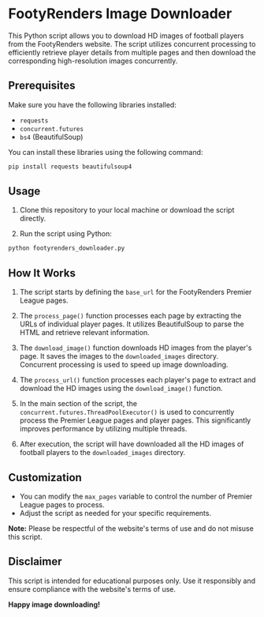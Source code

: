 # FootyRenders Image Downloader

This Python script allows you to download HD images of football players from the FootyRenders website. The script utilizes concurrent processing to efficiently retrieve player details from multiple pages and then download the corresponding high-resolution images concurrently.

## Prerequisites

Make sure you have the following libraries installed:

- `requests`
- `concurrent.futures`
- `bs4` (BeautifulSoup)

You can install these libraries using the following command:

```bash
pip install requests beautifulsoup4
```

## Usage

1. Clone this repository to your local machine or download the script directly.

2. Run the script using Python:

```bash
python footyrenders_downloader.py
```

## How It Works

1. The script starts by defining the `base_url` for the FootyRenders Premier League pages.

2. The `process_page()` function processes each page by extracting the URLs of individual player pages. It utilizes BeautifulSoup to parse the HTML and retrieve relevant information.

3. The `download_image()` function downloads HD images from the player's page. It saves the images to the `downloaded_images` directory. Concurrent processing is used to speed up image downloading.

4. The `process_url()` function processes each player's page to extract and download the HD images using the `download_image()` function.

5. In the main section of the script, the `concurrent.futures.ThreadPoolExecutor()` is used to concurrently process the Premier League pages and player pages. This significantly improves performance by utilizing multiple threads.

6. After execution, the script will have downloaded all the HD images of football players to the `downloaded_images` directory.

## Customization

- You can modify the `max_pages` variable to control the number of Premier League pages to process.
- Adjust the script as needed for your specific requirements.

**Note:** Please be respectful of the website's terms of use and do not misuse this script.

## Disclaimer

This script is intended for educational purposes only. Use it responsibly and ensure compliance with the website's terms of use.

**Happy image downloading!**
